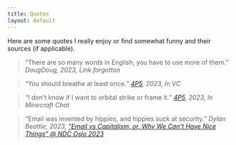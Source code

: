 ```yaml
---
title: Quotes
layout: default
---
```


Here are some quotes I really enjoy or find somewhat funny and their sources (if applicable).

> <q>There are so many words in English, you have to use more of them.</q>
> <cite>DougDoug, 2023, Link forgotton</cite>

> <q>You should breathe at least once.</q>
> <cite>[4P5](https://4p5.nz), 2023, In VC</cite>

> <q>I don't know if I want to orbital strike or frame it.</q>
> <cite>[4P5](https://4p5.nz), 2023, In Minecraft Chat</cite>

> <q>Email was invented by hippies, and hippies suck at security.</q>
> <cite>Dylan Beattie, 2023, ["Email vs Capitalism, or, Why We Can't Have Nice Things" @ NDC Oslo 2023](https://youtu.be/mrGfahzt-4Q?t=2005)</cite>
